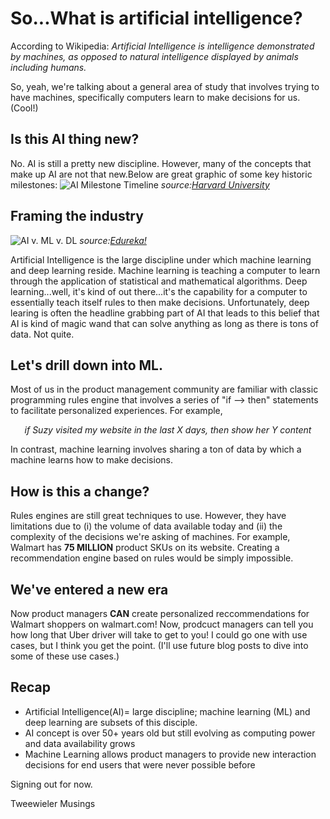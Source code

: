 # So...What is artificial intelligence?
According to Wikipedia: _Artificial Intelligence is intelligence demonstrated by machines, as opposed to natural intelligence displayed by animals including humans._

So, yeah, we're talking about a general area of study that involves trying to have machines, specifically computers learn to make decisions for us.  (Cool!)

## Is this AI thing new?  
No.  AI is still a pretty new discipline.  However, many of the concepts that make up AI are not that new.Below are great graphic of some key historic milestones:
![AI Milestone Timeline](https://i0.wp.com/sitn.hms.harvard.edu/wp-content/uploads/2017/08/Anyoha-SITN-Figure-2-AI-timeline-2.jpg?w=1261&ssl=1)
_source:[Harvard University](https://sitn.hms.harvard.edu/flash/2017/history-artificial-intelligence/ "Harvard SITN")_

## Framing the industry
![AI v. ML v. DL](https://d1jnx9ba8s6j9r.cloudfront.net/blog/wp-content/uploads/2018/03/AI-vs-ML-vs-Deep-Learning.png)
_source:[Edureka!](https://www.edureka.co/blog/ai-vs-machine-learning-vs-deep-learning/ "AI vs Machine Learning vs Deep Learning")_

Artificial Intelligence is the large discipline under which machine learning and deep learning reside.  Machine learning is teaching a computer to learn through the application of statistical and mathematical algorithms.  Deep learning...well, it's kind of out there...it's the capability for a computer to essentially teach itself rules to then make decisions.  Unfortunately, deep learing is often the headline grabbing part of AI that leads to this belief that AI is kind of magic wand that can solve anything as long as there is tons of data.  Not quite. 

## Let's drill down into ML.
Most of us in the product management community are familiar with classic programming rules engine that involves a series of "if --> then" statements to facilitate personalized experiences.  For example, 

_<center>if Suzy visited my website in the last X days, then show her Y content</center>_

In contrast, machine learning involves sharing a ton of data by which a machine learns how to make decisions.

## How is this a change?
Rules engines are still great techniques to use.  However, they have limitations due to (i) the volume of data available today and (ii) the complexity of the decisions we're asking of machines.  For example, Walmart has **75 MILLION** product SKUs on its website.  Creating a recommendation engine based on rules would be simply impossible.  
   
## We've entered a new era
Now product managers **CAN** create personalized reccommendations for Walmart shoppers on walmart.com!  Now, prodcuct managers can tell you how long that Uber driver will take to get to you!  I could go one with use cases, but I think you get the point.  (I'll use future blog posts to dive into some of these use cases.) 

## Recap
* Artificial Intelligence(AI)= large discipline; machine learning (ML) and deep learning are subsets of this disciple.
* AI concept is over 50+ years old but still evolving as computing power and data availability grows
* Machine Learning allows product managers to provide new interaction decisions for end users that were never possible before

Signing out for now.

Tweewieler Musings
